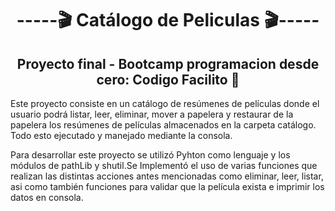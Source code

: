 <h1 align="center"> -----🎬 Catálogo de Peliculas 🎬----- </h1>
<h2 align="center">Proyecto final -  Bootcamp programacion desde cero: Codigo Facilito 🐊</h2>


Este proyecto consiste en un catálogo de resúmenes de películas donde el usuario podrá listar, leer, eliminar, mover a papelera y restaurar de la papelera los resúmenes de películas almacenados en la carpeta catálogo. Todo esto ejecutado y manejado mediante la consola. 

Para desarrollar este proyecto se utilizó Pyhton como lenguaje y los módulos de pathLib y shutil.Se Implementó el uso de varias funciones que realizan las distintas acciones antes mencionadas como eliminar, leer, listar, asi como también funciones para validar que la película exista e imprimir los datos en consola.
